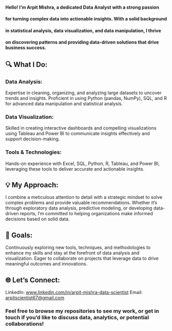#### Hello! I’m Arpit Mishra, a dedicated Data Analyst with a strong passion 
#### for turning complex data into actionable insights. With a solid background
#### in statistical analysis, data visualization, and data manipulation, I thrive
#### on discovering patterns and providing data-driven solutions that drive business success.

## 🔍 What I Do:

### Data Analysis:
Expertise in cleaning, organizing, and analyzing large datasets to uncover
trends and insights. Proficient in using Python (pandas, NumPy), SQL, and 
R for advanced data manipulation and statistical analysis.

### Data Visualization: 
Skilled in creating interactive dashboards and compelling visualizations 
using Tableau and Power BI to communicate insights effectively and support decision-making.

### Tools & Technologies: 
Hands-on experience with Excel, SQL, Python, 
R, Tableau, and Power BI, leveraging these tools
to deliver accurate and actionable insights.

## 💡 My Approach:
I combine a meticulous attention to detail with a strategic mindset
to solve complex problems and provide valuable recommendations. 
Whether it’s through exploratory data analysis, predictive modeling, 
or developing data-driven reports, I’m committed to helping organizations make 
informed decisions based on solid data.

## 🌟 Goals: 
Continuously exploring new tools, techniques, and methodologies
to enhance my skills and stay at the forefront of data analysis and visualization.
Eager to collaborate on projects that leverage data to drive meaningful outcomes and innovations.

## 🌐 Let’s Connect:

LinkedIn: www.linkedin.com/in/arpit-mishra-data-scientist
Email: arpitscientist67@gmail.com

### Feel free to browse my repositories to see my work, or get in touch if you’d like to discuss data, analytics, or potential collaborations!
